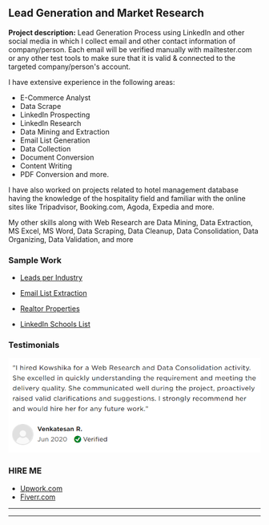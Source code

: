 ## Lead Generation and Market Research

**Project description:** 
Lead Generation Process using LinkedIn and other social media in which I collect email and other contact information of company/person. Each email will be verified manually with  mailtester.com or any other test tools to make sure that it is valid & connected to the targeted company/person's account.


I have extensive experience in the following areas:
  - E-Commerce Analyst
  - Data Scrape  
  - LinkedIn Prospecting
  - LinkedIn Research
  - Data Mining and Extraction
  - Email List Generation
  - Data Collection
  - Document Conversion
  - Content Writing
  - PDF Conversion and more.


I have also worked on projects related to hotel management database having the knowledge of the hospitality field and familiar with the online sites like Tripadvisor, Booking.com, Agoda, Expedia and more.

My other skills along with Web Research are Data Mining, Data Extraction, MS Excel, MS Word, Data Scraping, Data Cleanup, Data Consolidation, Data Organizing, Data Validation, and more


### Sample Work

  - [Leads per Industry](https://drive.google.com/file/d/1GKRgAu4RGlaRkAkgeVu84S1O3-A9V8de/view?usp=sharing)

  - [Email List Extraction](https://drive.google.com/file/d/1qy_nhM26ralcPj7kAmNNh9OS8L0QbhLD/view?usp=sharing)

  - [Realtor Properties](https://drive.google.com/file/d/1ZlqydtY7NTI7p76d1q5mkJy_lLLKTMbk/view?usp=sharing)

  - [LinkedIn Schools List](https://drive.google.com/file/d/1UaYPVttDzqkpNhQbpRsUZ9kvA9KR0Wpl/view?usp=sharing)


### Testimonials

<img src="images/testimonial1.png?raw=true"/>



### HIRE ME

 - [Upwork.com](https://www.upwork.com/o/profiles/users/~01839791ddb1ede3fa/?s=1110580761541988352)
 - [Fiverr.com](https://www.fiverr.com/share/Bbeyv7)

---

---